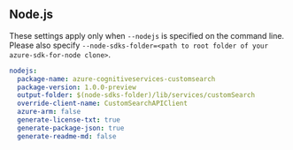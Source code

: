 ## Node.js

These settings apply only when `--nodejs` is specified on the command line.
Please also specify `--node-sdks-folder=<path to root folder of your azure-sdk-for-node clone>`.

``` yaml $(nodejs)
nodejs:
  package-name: azure-cognitiveservices-customsearch
  package-version: 1.0.0-preview
  output-folder: $(node-sdks-folder)/lib/services/customSearch
  override-client-name: CustomSearchAPIClient
  azure-arm: false
  generate-license-txt: true
  generate-package-json: true
  generate-readme-md: false
```
